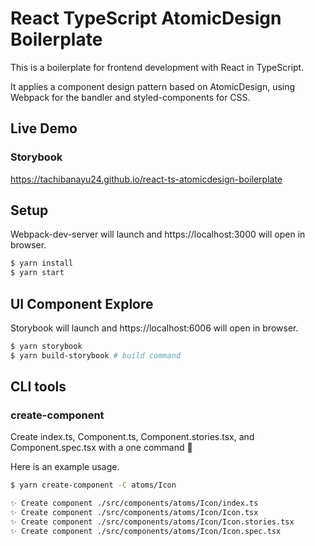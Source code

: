 # React TypeScript AtomicDesign Boilerplate

This is a boilerplate for frontend development with React in TypeScript.

It applies a component design pattern based on AtomicDesign, using Webpack for the bandler and styled-components for CSS.

## Live Demo

### Storybook

https://tachibanayu24.github.io/react-ts-atomicdesign-boilerplate

## Setup

Webpack-dev-server will launch and https://localhost:3000 will open in browser.

```sh
$ yarn install
$ yarn start
```

## UI Component Explore

Storybook will launch and https://localhost:6006 will open in browser.

```sh
$ yarn storybook
$ yarn build-storybook # build command
```

## CLI tools

### create-component

Create index.ts, Component.ts, Component.stories.tsx, and Component.spec.tsx with a one command 🚀

Here is an example usage.

```sh
$ yarn create-component -C atoms/Icon

✨ Create component ./src/components/atoms/Icon/index.ts
✨ Create component ./src/components/atoms/Icon/Icon.tsx
✨ Create component ./src/components/atoms/Icon/Icon.stories.tsx
✨ Create component ./src/components/atoms/Icon/Icon.spec.tsx
```

